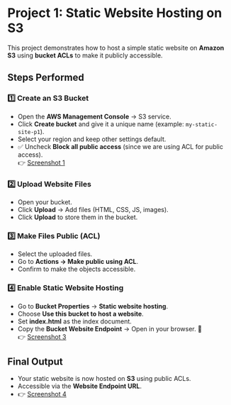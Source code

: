 
# Project 1: Static Website Hosting on S3 
This project demonstrates how to host a simple static website on **Amazon S3** using **bucket ACLs** to make it publicly accessible.

##  Steps Performed

### 1️⃣ Create an S3 Bucket
- Open the **AWS Management Console** → S3 service.  
- Click **Create bucket** and give it a unique name (example: `my-static-site-p1`).  
- Select your region and keep other settings default.  
- ✅ Uncheck **Block all public access** (since we are using ACL for public access).  
👉 [Screenshot 1](./Images/ss1.png)

### 2️⃣ Upload Website Files
- Open your bucket.  
- Click **Upload** → Add files (HTML, CSS, JS, images).  
- Click **Upload** to store them in the bucket.  


### 3️⃣ Make Files Public (ACL)
- Select the uploaded files.  
- Go to **Actions → Make public using ACL**.  
- Confirm to make the objects accessible.  


### 4️⃣ Enable Static Website Hosting
- Go to **Bucket Properties** → **Static website hosting**.  
- Choose **Use this bucket to host a website**.  
- Set **index.html** as the index document.  
- Copy the **Bucket Website Endpoint** → Open in your browser. 🎉  
 👉 [Screenshot 3](./Images/ss2.png)


##  Final Output
- Your static website is now hosted on **S3** using public ACLs.  
- Accessible via the **Website Endpoint URL**.
- 👉 [Screenshot 4](./Images/ss3.png)
